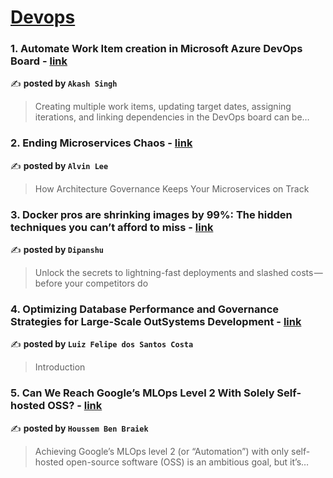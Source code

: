 
<h1><a href=https://medium.com/tag/devops/recommended target="_blank" rel="noopener noreferrer">Devops</a></h1>
<h3>1. Automate Work Item creation in Microsoft Azure DevOps Board - <a href="https://medium.com/@iamakashsingh/automate-work-item-creation-in-microsoft-azure-devops-board-dd0b8b52da6c" target="_blank" rel="noopener noreferrer">link</a></h3>

✍️ **posted by `Akash Singh`**

<blockquote>Creating multiple work items, updating target dates, assigning iterations, and linking dependencies in the DevOps board can be…</blockquote>

<h3>2. Ending Microservices Chaos - <a href="https://medium.com/gitconnected/ending-microservices-chaos-c1babe7bd061" target="_blank" rel="noopener noreferrer">link</a></h3>

✍️ **posted by `Alvin Lee`**

<blockquote>How Architecture Governance Keeps Your Microservices on Track</blockquote>

<h3>3. Docker pros are shrinking images by 99%: The hidden techniques you can’t afford to miss - <a href="https://medium.com/aws-in-plain-english/docker-pros-are-shrinking-images-by-99-the-hidden-techniques-you-cant-afford-to-miss-a70ee26b4cbf" target="_blank" rel="noopener noreferrer">link</a></h3>

✍️ **posted by `Dipanshu ‎`**

<blockquote>Unlock the secrets to lightning-fast deployments and slashed costs — before your competitors do</blockquote>

<h3>4. Optimizing Database Performance and Governance Strategies for Large-Scale OutSystems Development - <a href="https://medium.com/@luizfsc/optimizing-database-performance-and-governance-strategies-for-large-scale-outsystems-development-90ac41383b1d" target="_blank" rel="noopener noreferrer">link</a></h3>

✍️ **posted by `Luiz Felipe dos Santos Costa`**

<blockquote>Introduction</blockquote>

<h3>5. Can We Reach Google’s MLOps Level 2 With Solely Self-hosted OSS? - <a href="https://medium.com/towards-artificial-intelligence/can-we-reach-googles-mlops-level-2-with-solely-self-hosted-oss-e61562c8883e" target="_blank" rel="noopener noreferrer">link</a></h3>

✍️ **posted by `Houssem Ben Braiek`**

<blockquote>Achieving Google’s MLOps level 2 (or “Automation”) with only self-hosted open-source software (OSS) is an ambitious goal, but it’s…</blockquote>

